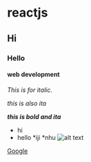 # reactjs
## Hi
### Hello
#### web development

*This is for italic.*

_this is also ita_

<!--**this is blod**-->

***this is bold and ita***

* hi
* hello
    *iji
    *nhu
![alt text]()

[Google](https://www.google.com)

